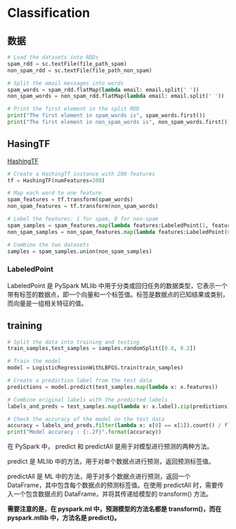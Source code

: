 # Classification

## 数据
```python
# Load the datasets into RDDs
spam_rdd = sc.textFile(file_path_spam)
non_spam_rdd = sc.textFile(file_path_non_spam)

# Split the email messages into words
spam_words = spam_rdd.flatMap(lambda email: email.split(' '))
non_spam_words = non_spam_rdd.flatMap(lambda email: email.split(' '))

# Print the first element in the split RDD
print("The first element in spam_words is", spam_words.first())
print("The first element in non_spam_words is", non_spam_words.first())
```

## HasingTF
[HashingTF](HashingTF.md)

```python
# Create a HashingTf instance with 200 features
tf = HashingTF(numFeatures=200)

# Map each word to one feature
spam_features = tf.transform(spam_words)
non_spam_features = tf.transform(non_spam_words)

# Label the features: 1 for spam, 0 for non-spam
spam_samples = spam_features.map(lambda features:LabeledPoint(1, features))
non_spam_samples = non_spam_features.map(lambda features:LabeledPoint(0, features))

# Combine the two datasets
samples = spam_samples.union(non_spam_samples)
```

### LabeledPoint
LabeledPoint 是 PySpark MLlib 中用于分类或回归任务的数据类型，它表示一个带有标签的数据点，即一个向量和一个标签值。标签是数据点的已知结果或类别，而向量是一组相关特征的值。

## training 
```python
# Split the data into training and testing
train_samples,test_samples = samples.randomSplit([0.8, 0.2])

# Train the model
model = LogisticRegressionWithLBFGS.train(train_samples)

# Create a prediction label from the test data
predictions = model.predict(test_samples.map(lambda x: x.features))

# Combine original labels with the predicted labels
labels_and_preds = test_samples.map(lambda x: x.label).zip(predictions)

# Check the accuracy of the model on the test data
accuracy = labels_and_preds.filter(lambda x: x[0] == x[1]).count() / float(test_samples.count())
print("Model accuracy : {:.2f}".format(accuracy))
```

在 PySpark 中， predict 和 predictAll 是用于对模型进行预测的两种方法。

predict 是 MLlib 中的方法，用于对单个数据点进行预测，返回预测标签值。

predictAll 是 ML 中的方法，用于对多个数据点进行预测，返回一个 DataFrame，其中包含每个数据点的预测标签值。在使用 predictAll 时，需要传入一个包含数据点的 DataFrame，并将其传递给模型的 transform() 方法。

**需要注意的是，在 pyspark.ml 中，预测模型的方法名都是 transform()，而在 pyspark.mllib 中，方法名是 predict()。**